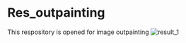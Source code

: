 # Res_outpainting
This respository is opened for image outpainting
![result_1](https://user-images.githubusercontent.com/38914080/131335512-2acab946-027e-4ff2-9c65-cecf237145a3.png)
